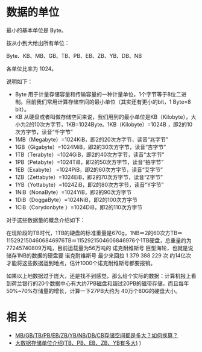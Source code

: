 
# 数据的单位

最小的基本单位是 Byte。

按从小到大给出所有单位：

Byte、KB、MB、GB、TB、PB、EB、ZB、YB、DB、NB

各单位比率为 1024。

说明如下：

- Byte 用于计量存储容量和传输容量的一种计量单位，1个字节等于8位二进制。目前我们常用计算存储空间的最小单位（其实还有更小的bit，1 Byte=8 bit）。
- KB 从硬盘或者叫做存储空间来说，我们用到的最小单位是KB（Kilobyte），大小为2的10次方字节，1KB=1024Byte。1KB（Kilobyte）=1024B ，即2的10次方字节，读音“千字节”
- 1MB（Megabyte）=1024KiB，即2的20次方字节，读音“兆字节”
- 1GB（Gigabyte）=1024MiB，即2的30次方字节，读音“吉字节”
- 1TB（Terabyte）=1024GiB，即2的40次方字节，读音“太字节”
- 1PB（Petabyte）=1024TiB，即2的50次方字节，读音“拍字节”
- 1EB（Exabyte） =1024PiB，即2的60次方字节，读音“艾字节”
- 1ZB（Zettabyte）=1024EiB，即2的70次方字节，读音“Z字节”
- 1YB（Yottabyte）=1024ZiB，即2的80次方字节，读音“Y字节”
- 1NiB（NonaByte）=1024YiB，即2的90次方字节
- 1DiB（DoggaByte）=1024NiB，即2的100次方字节
- 1CiB（Corydonbyte ）=1024DiB，即2的110次方字节

对于这些数据量的概念介绍如下：

在现阶段的TB时代，1TB的硬盘的标准重量是670g，1NB＝2的60次方TB＝1152921504606846976TB＝1152921504606846976个1TB硬盘，总重量约为77245740809万吨，目前运载量为56万吨的 诺克耐维斯号 巨型海轮，也就是说储存1NB的数据的硬盘要 诺克耐维斯号 最少来回拉 1 379 388 229 次 约14亿次才能将这些数据运到地点，估计1000个诺克耐维斯号都要报销。

如果以上地数据过于庞大，还是找不到感觉，那么给个实际的数据：计算机报上看到荷兰银行的20个数据中心有大约7PB磁盘和超过20PB的磁带存储，而且每年50%~70%存储量的增长，计算一下27PB大约为 40万个80G的硬盘大小。




# 相关

- [MB/GB/TB/PB/EB/ZB/YB/NB/DB/CB存储空间都是多大？如何换算？](http://www.cnblogs.com/xjqlove1989/p/3879387.html)
- [大数据存储单位介绍(TB、PB、EB、ZB、YB有多大)](http://www.jb51.net/diannaojichu/86526.html)
)
